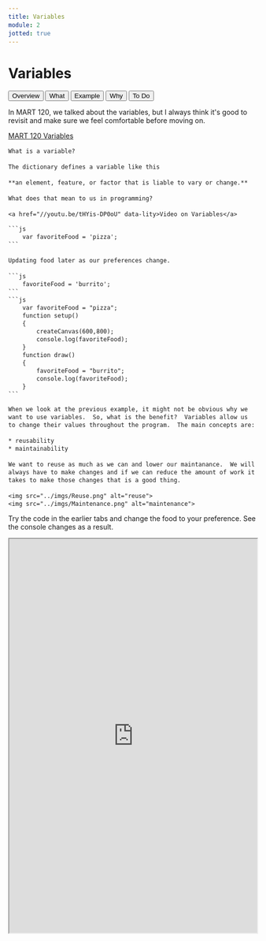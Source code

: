 ```yaml
---
title: Variables
module: 2
jotted: true
---
```


# Variables

<div class="tab">
  <button class="tablinks active" onclick="openTab(event, 'Overview')">Overview</button>
  <button class="tablinks" onclick="openTab(event, 'What')">What</button>
  <button class="tablinks" onclick="openTab(event, 'Example')">Example</button>
  <button class="tablinks" onclick="openTab(event, 'Why')">Why</button>
  <button class="tablinks" onclick="openTab(event, 'ToDo')">To Do</button>
  
</div>
<!-- Tab content -->
<div id="Overview" class="tabcontent" style="display:block">

<div class="tabhtml" markdown="1">

In MART 120, we talked about the variables, but I always think it's good to revisit and make sure we feel comfortable before moving on.

<a href="https://montana-media-arts.github.io/120_CreativeCoding1-Fall2020/modules/week-10/variables/" target="_new">MART 120 Variables</a>

</div>
</div>

<!-- Tab content -->
<div id="What" class="tabcontent">

<div class="tabhtml" markdown="1">

    What is a variable?
    
    The dictionary defines a variable like this
    
    **an element, feature, or factor that is liable to vary or change.**
    
    What does that mean to us in programming?
    
    <a href="//youtu.be/tHYis-DP0oU" data-lity>Video on Variables</a>

</div>
</div>
<div id="Example" class="tabcontent">

<div class="tabhtml" markdown="1">

    ```js
        var favoriteFood = 'pizza';
    ```

    Updating food later as our preferences change.

    ```js
        favoriteFood = 'burrito';
    ```    
    ```js
        var favoriteFood = "pizza";
        function setup()
        {
            createCanvas(600,800);
            console.log(favoriteFood);
        }
        function draw()
        {
            favoriteFood = "burrito";
            console.log(favoriteFood);
        }
    ```

</div>
</div>
<div id="Why" class="tabcontent">

<div class="tabhtml" markdown="1">

    When we look at the previous example, it might not be obvious why we want to use variables.  So, what is the benefit?  Variables allow us to change their values throughout the program.  The main concepts are:
    
    * reusability
    * maintainability
    
    We want to reuse as much as we can and lower our maintanance.  We will always have to make changes and if we can reduce the amount of work it takes to make those changes that is a good thing.
    
    <img src="../imgs/Reuse.png" alt="reuse">
    <img src="../imgs/Maintenance.png" alt="maintenance">

</div>
</div>

<div id="ToDo" class="tabcontent">

<div class="tabhtml" markdown="1">

Try the code in the earlier tabs and change the food to your preference.  See the console changes as a result.

<iframe src="https://editor.p5js.org/" width="100%" height="800px"></iframe>

</div>
</div>
